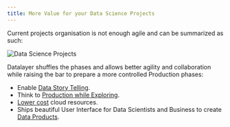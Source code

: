 ```yaml
---
title: More Value for your Data Science Projects
---
```


Current projects organisation is not enough agile and can be summarized as such:

![Data Science Projects](/images/datalayer/data-science-projects.svg "Data Science Projects")

Datalayer shuffles the phases and allows better agility and collaboration while raising the bar to prepare a more controlled Production phases:

+ Enable [Data Story Telling](/docs/why/collaborative-story-telling).
+ Think to [Production while Exploring](/docs/why/exploration-to-production).
+ [Lower cost](/docs/why/lower-cloud-cost) cloud resources.
+ Ships beautiful User Interface for Data Scientists and Business to create [Data Products](/docs/why/data-products).
